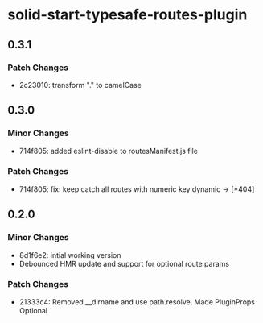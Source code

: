 # solid-start-typesafe-routes-plugin

## 0.3.1

### Patch Changes

- 2c23010: transform "." to camelCase

## 0.3.0

### Minor Changes

- 714f805: added eslint-disable to routesManifest.js file

### Patch Changes

- 714f805: fix: keep catch all routes with numeric key dynamic -> [*404]

## 0.2.0

### Minor Changes

- 8d1f6e2: intial working version
- Debounced HMR update and support for optional route params

### Patch Changes

- 21333c4: Removed \_\_dirname and use path.resolve. Made PluginProps Optional
